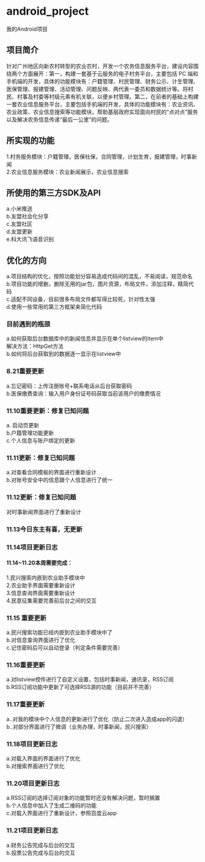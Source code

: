 # android_project
我的Android项目
## 项目简介
针对广州地区向新农村转型的农业农村，开发一个农务信息服务平台，建设内容围绕两个方面展开：第一，构建一套基于云服务的电子村务平台，主要包括 PC 端和手机端的开发，具体的功能模块有：户籍管理、村民管理、财务公示、计生管理、医保管理、报建管理、活动管理、问题反映、两代表一委员和数据统计等。将村民、村事及村委等村级元素有机关联，以便乡村管理。第二，在前者的基础上构建一套农业信息服务平台，主要包括手机端的开发，具体的功能模块有：农业资讯、农业政策、农业信息搜索等功能模块，帮助基层政府实现面向村民的“点对点”服务以及解决农务信息传递“最后一公里”的问题。

## 所实现的功能
1.村务服务模块：户籍管理，医保社保，合同管理，计划生育，报建管理，时事新闻  
2.农业信息服务模块：农业新闻展示，农业信息搜索

## 所使用的第三方SDK及API
a.小米推送  
b.友盟社会化分享  
c.友盟社区  
d.友盟更新  
e.科大讯飞语音识别

## 优化的方向
a.项目结构的优化，按照功能划分容易造成代码间的混乱，不易阅读，规范命名  
b.项目功能的增删，删除无用的jar包，图片资源，布局文件，添加注释，精简代码  
c.适配不同设备，目前很多布局文件都写得比较死，针对性太强  
d.使用一些常用的第三方框架来简化代码

### 目前遇到的瓶颈
a.如何获取后台数据库中的新闻信息并显示在单个listview的item中  
解决方法：HttpGet方法   
b.如何将后台获取到的数据逐一显示在listview中

### 8.21重要更新
a.忘记密码：上传注册账号+联系电话从后台获取密码  
b.医保缴费查询：输入用户身份证号码获取当前该用户的缴费情况

### 11.10重要更新：修复已知问题
a. 启动页更新  
b.户籍管理功能更新  
c.个人信息与账户绑定的更新

### 11.11更新：修复已知问题
a.对查看合同模板的界面进行重新设计  
b.对账号安全中的信息跟个人信息进行了统一

### 11.12更新：修复已知问题
对时事新闻界面进行了重新设计

### 11.13今日东主有喜，无更新

### 11.14项目更新日志
#### 11.14~11.20本周需要完成：  
1.民兴搜索内嵌到农业助手模块中  
2.农业助手界面需要重新设计  
3.信息查询界面需要重新设计  
4.民意征集需要完善前后台之间的交互

### 11.15 重要更新
a.民兴搜索功能已经内嵌到农业助手模块中了  
b.对信息查询界面进行了优化  
c.记住密码后可以自动登录（判定条件需要完善）

### 11.16重要更新
a.对listview控件进行了自定义设置，包括时事新闻，通讯录，RSS订阅  
b.RSS订阅功能中更新了可选择RSS源的功能（目前并不完善）

### 11.17重要更新
a..对我的模块中个人信息的更新进行了优化（防止二次进入造成app的闪退）  
b..对部分界面进行了微调（业务办理，时事新闻，民兴搜索）

### 11.18项目更新日志
a.对载入界面的界面进行了优化  
b.对搜索界面进行了优化

### 11.20项目更新日志
a.RSS订阅的选择订阅对象的功能暂时还没有解决问题，暂时搁置  
b.个人信息中加入了生成二维码的功能  
c.对载入界面进行了重新设计，参照百度云app

### 11.21项目更新日志
a.财务公告完成与后台的交互  
b.投票公告完成与后台的交互
